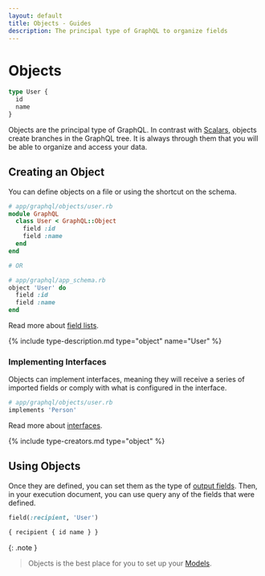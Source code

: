 ```yaml
---
layout: default
title: Objects - Guides
description: The principal type of GraphQL to organize fields
---
```


# Objects

```graphql
type User {
  id
  name
}
```

Objects are the principal type of GraphQL. In contrast with [Scalars](/guides/scalars), objects
create branches in the GraphQL tree. It is always through them that you will be able to organize
and access your data.

## Creating an Object

You can define objects on a file or using the shortcut on the schema.

```ruby
# app/graphql/objects/user.rb
module GraphQL
  class User < GraphQL::Object
    field :id
    field :name
  end
end

# OR

# app/graphql/app_schema.rb
object 'User' do
  field :id
  field :name
end
```

Read more about [field lists](/guides/field-lists).

{% include type-description.md type="object" name="User" %}

### Implementing Interfaces

Objects can implement interfaces, meaning they will receive a series of imported
fields or comply with what is configured in the interface.

```ruby
# app/graphql/objects/user.rb
implements 'Person'
```

Read more about [interfaces](/guides/interfaces).

{% include type-creators.md type="object" %}

## Using Objects

Once they are defined, you can set them as the type of [output fields](/guides/fields#output-fields).
Then, in your execution document, you can use query any of the fields that were defined.

```ruby
field(:recipient, 'User')
```

```graphql
{ recipient { id name } }
```

{: .note }
> Objects is the best place for you to set up your
> <a href="https://api.rubyonrails.org/classes/ActiveRecord/Base.html" target="_blank" rel="external nofollow">Models</a>.
